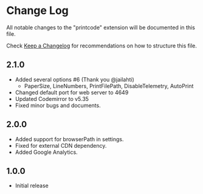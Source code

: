 # Change Log

All notable changes to the "printcode" extension will be documented in this file.

Check [Keep a Changelog](http://keepachangelog.com/) for recommendations on how to structure this file.

## 2.1.0

* Added several options #6 (Thank you @jailahti)
  * PaperSize, LineNumbers, PrintFilePath, DisableTelemetry, AutoPrint
* Changed default port for web server to 4649
* Updated Codemirror to v5.35
* Fixed minor bugs and documents.

## 2.0.0

* Added support for browserPath in settings.
* Fixed for external CDN dependency.
* Added Google Analytics.

## 1.0.0

* Initial release
